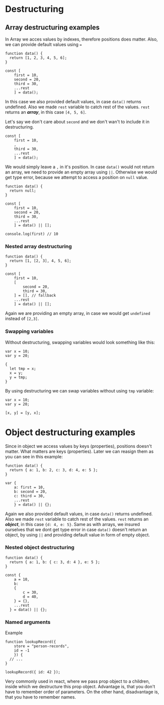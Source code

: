 # Destructuring

## Array destructuring examples

In Array we acces values by indexes, therefore positions does matter. Also, we can provide default values using `=`

```JS
function data() {
  return [1, 2, 3, 4, 5, 6];
}

const [
    first = 10,
    second = 20,
    third = 30,
    ...rest
    ] = data();
```

In this case we also provided default values, in case `data()` returns undefined. Also we made `rest` variable to catch rest of the values. `rest` returns an **_array_**, in this case `[4, 5, 6]`.

Let's say we don't care about `second` and we don't wan't to include it in destructuring.

```JS
const [
    first = 10,
    ,
    third = 30,
    ...rest
    ] = data();
```

We would simply leave a `,` in it's position.
In case `data()` would not return an array, we need to provide an empty array using `||`. Otherwise we would get type error, because we attempt to access a position on `null` value.

```JS
function data() {
  return null;
}

const [
    first = 10,
    second = 20,
    third = 30,
    ...rest
    ] = data() || [];

console.log(first) // 10
```

### Nested array destructuring

```JS
function data() {
  return [1, [2, 3], 4, 5, 6];
}

const [
    first = 10,
    [
        second = 20,
        third = 30,
    ] = [], // fallback
    ...rest
    ] = data() || [];
```

Again we are providing an empty array, in case we would get `undefined` instead of `[2,3]`.

### Swapping variables

Without destructuring, swapping variables would look something like this:

```JS
var x = 10;
var y = 20;

{
  let tmp = x;
  x = y;
  y = tmp;
}
```

By using destructuring we can swap variables without using `tmp` variable:

```JS
var x = 10;
var y = 20;

[x, y] = [y, x];
```

# Object destructuring examples

Since in object we access values by keys (properties), positions doesn't matter. What matters are keys (properties). Later we can reasign them as you can see in this example:

```JS
function data() {
  return { a: 1, b: 2, c: 3, d: 4, e: 5 };
}

var {
    a: first = 10,
    b: second = 20,
    c: third = 30,
    ...rest
    } = data() || {};
```

Again we also provided default values, in case `data()` returns undefined. Also we made `rest` variable to catch rest of the values. `rest` returns an **_object_**, in this case `{d: 4, e: 5}`. Same as with arrays, we insured ourselves that we dont get type error in case `data()` doesn't return an object, by using `||` and providing default value in form of empty object.

### Nested object destructuring

```JS
function data() {
  return { a: 1, b: { c: 3, d: 4 }, e: 5 };
}

const {
    a = 10,
    b:
    {
        c = 30,
        d = 40,
    } = {},
    ...rest
  } = data() || {};
```

### Named arguments

Example

```JS
function lookupRecord({
    store = "person-records",
    id = -1
    }) {
  // ...
}

lookupRecord({ id: 42 });
```

Very commonly used in react, where we pass prop object to a children, inside which we destructure this prop object.
Advantage is, that you don't have to remember order of parameters. On the other hand, disadvantage is, that you have to remember names.
